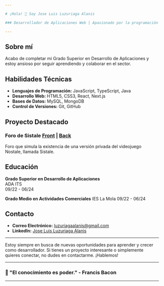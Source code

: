 ```yaml
---

# ¡Hola! 👋 Soy Jose Luis Luzuriaga Alanis

### Desarrollador de Aplicaciones Web | Apasionado por la programación

---
```


## Sobre mí

Acabo de completar mi Grado Superior en Desarrollo de Aplicaciones y estoy ansioso por seguir aprendiendo y colaborar en el sector.

## Habilidades Técnicas

- **Lenguajes de Programación:** JavaScript, TypeScript, Java
- **Desarrollo Web:** HTML5, CSS3, React, Next.js
- **Bases de Datos:** MySQL, MongoDB
- **Control de Versiones:** Git, GitHub

## Proyecto Destacado

### Foro de Sistale [Front](https://github.com/JoseLuisLA/sistale-foro) | [Back](https://github.com/JoseLuisLA/sistaleApi)
Foro que simula la existencia de una versión privada del videojuego Nostale, llamada Sistale. 

## Educación

**Grado Superior en Desarrollo de Aplicaciones**  
ADA ITS  
09/22 - 06/24

**Grado Medio en Actividades Comerciales**
IES La Mola
09/22 - 06/24

## Contacto

- **Correo Electrónico:** luzuriagaalanis@gmail.com
- **LinkedIn:** [Jose Luis Luzuriaga Alanis](https://www.linkedin.com/in/luzuriagaalanis/)

---

Estoy siempre en busca de nuevas oportunidades para aprender y crecer como desarrollador. Si tienes un proyecto interesante o simplemente quieres conectar, no dudes en contactarme. ¡Hablemos!

---

### 🌟 "El conocimiento es poder." - Francis Bacon

---
